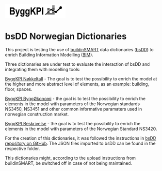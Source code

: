 <img src="Documents/Logo Black.png" alt="ByggKPI Logo" style="width: 200px" />  

# bsDD Norwegian Dictionaries

This project is testing the use of [buildinSMART](https://technical.buildingsmart.org/) data dictionaries ([bsDD](https://technical.buildingsmart.org/services/bsdd/)) to enrich Building Information Modelling ([BIM](https://en.wikipedia.org/wiki/Building_information_modeling)).

Three dictionaries are under test to evaluate the interaction of bsDD and integrating them with modelling tools:

[ByggKPI Nøkkeltall](https://search.bsdd.buildingsmart.org/uri/byggkpi/bkpi_noekkeltall/0.0) - The goal is to test the possibility to enrich the model at the higher and more abstract level of elements, as an example: building, floor, spaces.

[ByggKPI ByggØkonomi](https://search.bsdd.buildingsmart.org/uri/byggkpi/bkpi_byggoekonomi/0.0) - the goal is to test the possibility to enrich the elements in the model with parameters of the Norwegian standards NS3450, NS3451 and other common informative paramaters used in norwegian construction market.

[ByggKPI Beskrivelse](https://search.bsdd.buildingsmart.org/uri/byggkpi/bkpi_beskrivelse/0.0) - the goal is to test the possibility to enrich the elements in the model with parameters of the Norwegian Standard NS3420.

For the creation of this dictionaries, it was followed the instructions in [bsDD repository on GitHub](https://github.com/buildingSMART/bSDD/tree/master). The JSON files imported to bsDD can be found in the respective folder.

This dictionaries might, according to the upload instructions from buildinSMART, be switched off in case of not being maintained.
